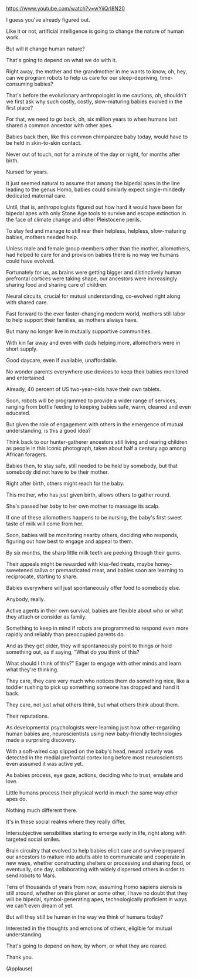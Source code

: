 https://www.youtube.com/watch?v=wYiiQrl8N20 

I guess you've already figured out.

Like it or not, artificial intelligence is going to change the nature of human work.

But will it change human nature?

That's going to depend on what we do with it.

Right away, the mother and the grandmother in me wants to know, oh, hey, can we program robots to help us care for our sleep-depriving, time-consuming babies?

That's before the evolutionary anthropologist in me cautions, oh, shouldn't we first ask why such costly, costly, slow-maturing babies evolved in the first place?

For that, we need to go back, oh, six million years to when humans last shared a common ancestor with other apes.

Babies back then, like this common chimpanzee baby today, would have to be held in skin-to-skin contact.

Never out of touch, not for a minute of the day or night, for months after birth.

Nursed for years.

It just seemed natural to assume that among the bipedal apes in the line leading to the genus Homo, babies could similarly expect single-mindedly dedicated maternal care.

Until, that is, anthropologists figured out how hard it would have been for bipedal apes with only Stone Age tools to survive and escape extinction in the face of climate change and other Pleistocene perils.

To stay fed and manage to still rear their helpless, helpless, slow-maturing babies, mothers needed help.

Unless male and female group members other than the mother, allomothers, had helped to care for and provision babies there is no way we humans could have evolved.

Fortunately for us, as brains were getting bigger and distinctively human prefrontal cortices were taking shape, our ancestors were increasingly sharing food and sharing care of children.

Neural circuits, crucial for mutual understanding, co-evolved right along with shared care.

Fast forward to the ever faster-changing modern world, mothers still labor to help support their families, as mothers always have.

But many no longer live in mutually supportive communities.

With kin far away and even with dads helping more, allomothers were in short supply.

Good daycare, even if available, unaffordable.

No wonder parents everywhere use devices to keep their babies monitored and entertained.

Already, 40 percent of US two-year-olds have their own tablets.

Soon, robots will be programmed to provide a wider range of services, ranging from bottle feeding to keeping babies safe, warm, cleaned and even educated.

But given the role of engagement with others in the emergence of mutual understanding, is this a good idea?

Think back to our hunter-gatherer ancestors still living and rearing children as people in this iconic photograph, taken about half a century ago among African foragers.

Babies then, to stay safe, still needed to be held by somebody, but that somebody did not have to be their mother.

Right after birth, others might reach for the baby.

This mother, who has just given birth, allows others to gather round.

She's passed her baby to her own mother to massage its scalp.

If one of these allomothers happens to be nursing, the baby's first sweet taste of milk will come from her.

Soon, babies will be monitoring nearby others, deciding who responds, figuring out how best to engage and appeal to them.

By six months, the sharp little milk teeth are peeking through their gums.

Their appeals might be rewarded with kiss-fed treats, maybe honey-sweetened saliva or premasticated meat, and babies soon are learning to reciprocate, starting to share.

Babies everywhere will just spontaneously offer food to somebody else.

Anybody, really.

Active agents in their own survival, babies are flexible about who or what they attach or consider as family.

Something to keep in mind if robots are programmed to respond even more rapidly and reliably than preoccupied parents do.

And as they get older, they will spontaneously point to things or hold something out, as if saying, “What do you think of this?

What should I think of this?” Eager to engage with other minds and learn what they're thinking.

They care, they care very much who notices them do something nice, like a toddler rushing to pick up something someone has dropped and hand it back.

They care, not just what others think, but what others think about them.

Their reputations.

As developmental psychologists were learning just how other-regarding human babies are, neuroscientists using new baby-friendly technologies made a surprising discovery.

With a soft-wired cap slipped on the baby's head, neural activity was detected in the medial prefrontal cortex long before most neuroscientists even assumed it was active yet.

As babies process, eye gaze, actions, deciding who to trust, emulate and love.

Little humans process their physical world in much the same way other apes do.

Nothing much different there.

It's in these social realms where they really differ.

Intersubjective sensibilities starting to emerge early in life, right along with targeted social smiles.

Brain circuitry that evolved to help babies elicit care and survive prepared our ancestors to mature into adults able to communicate and cooperate in new ways, whether constructing shelters or processing and sharing food, or eventually, one day, collaborating with widely dispersed others in order to send robots to Mars.

Tens of thousands of years from now, assuming Homo sapiens aiensis is still around, whether on this planet or some other, I have no doubt that they will be bipedal, symbol-generating apes, technologically proficient in ways we can't even dream of yet.

But will they still be human in the way we think of humans today?

Interested in the thoughts and emotions of others, eligible for mutual understanding.

That's going to depend on how, by whom, or what they are reared.

Thank you.

(Applause)